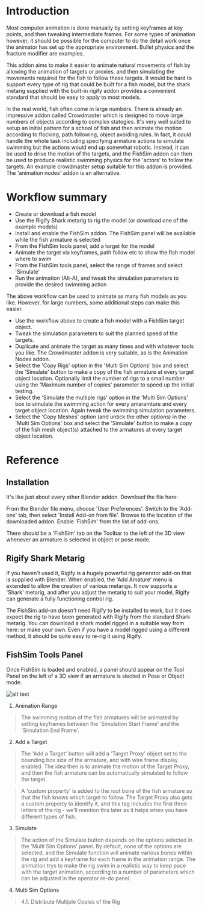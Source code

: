 # Introduction
Most computer animation is done manually by setting keyframes at key points, and then tweaking intermediate frames. For some types of animation however, it should be possible for the computer to do the detail work once the animator has set up the appropriate environment. Bullet physics and the fracture modifier are examples.

This addon aims to make it easier to animate natural movements of fish by allowing the animation of targets or proxies, and then simulating the movements required for the fish to follow these targets. It would be hard to support every type of rig that could be built for a fish model, but the shark metarig supplied with the built-in rigify addon provides a convenient standard that should be easy to apply to most models.

In the real world, fish often come in large numbers. There is already an impressive addon called Crowdmaster which is designed to move large numbers of objects according to complex stategies.  It's very well suited to setup an initial pattern for a school of fish and then animate the motion according to flocking, path following, object avoiding rules. In fact, it could handle the whole task including specifying armature actions to simulate swimming but the actions would end up somewhat robotic. Instead, it can be used to drive the motion of the targets, and the FishSim addon can then be used to produce realistic swimming physics for the 'actors' to follow the targets. An example crowdmaster setup suitable for this addon is provided. The 'animation nodes' addon is an alternative.

# Workflow summary
* Create or download a fish model
* Use the Rigify Shark metarig to rig the model (or download one of the example models)
* Install and enable the FishSim addon. The FishSim panel will be available while the fish armature is selected
* From the FishSim tools panel, add a target for the model
* Animate the target via keyframes, path follow etc to show the fish model where to swim
* From the FishSim tools panel, select the range of frames and select 'Simulate'
* Run the animation (Alt-A), and tweak the simulation parameters to provide the desired swimming action 

The above workflow can be used to animate as many fish models as you like. However, for large numbers, some additional steps can make this easier.

* Use the workflow above to create a fish model with a FishSim target object.
* Tweak the simulation parameters to suit the planned speed of the targets.
* Duplicate and animate the target as many times and with whatever tools you like. The Crowdmaster addon is very suitable, as is the Animation Nodes addon. 
* Select the 'Copy Rigs' option in the 'Multi Sim Options' box and select the 'Simulate' button to make a copy of the fish armature at every target object location. Optionally limit the number of rigs to a small number using the 'Maximum number of copies' parameter to speed up the initial testing.
* Select the 'Simulate the multiple rigs' option in the 'Multi Sim Options' box to simulate the swimming action for every amaramture and every target object location. Again tweak the swimming simulation parameters.
* Select the 'Copy Meshes' option (and untick the other options) in the 'Multi Sim Options' box and select the 'Simulate' button to make a copy of the fish mesh object(s) attached to the armatures at every target object location.

# Reference
## Installation
It's like just about every other Blender addon. Download the file here:

From the Blender file menu, choose 'User Preferences'. Switch to the 'Add-ons' tab, then select 'Install Add-on from file'. Browse to the location of the downloaded addon. Enable 'FishSim' from the list of add-ons.

There should be a 'FishSim' tab on the Toolbar to the left of the 3D view whenever an armature is selected in object or pose mode.


## Rigify Shark Metarig

If you haven't used it, Rigify is a hugely powerful rig generator add-on that is supplied with Blender. When enabled, the 'Add Amature' menu is extended to allow the creation of various metarigs. It now supports a 'Shark' metarig, and after you adjust the metarig to suit your model, Rigify can generate a fully functioning control rig. 

The FishSim add-on doesn't need Rigify to be installed to work, but it does expect the rig to have been generated with Rigify from the standard Shark metarig. You can download a shark model rigged in a suitable way from here:  or make your own. Even if you have a model rigged using a different method, it should be quite easy to re-rig it using Rigify.

## FishSim Tools Panel
Once FishSim is loaded and enabled, a panel should appear on the Tool Panel on the left of a 3D view if an armature is slected in Pose or Object mode. 

![alt text](file:///F:/Bentley%20Software/Addons/FishSim/FSim_ToolPanel.png "Tools Panel")

1. Animation Range

>The swimming motion of the fish armatures will be animated by setting keyframes between the 'Simulation Start Frame' and the 'Simulation End Frame'.

2. Add a Target

>The 'Add a Target' button will add a 'Target Proxy' object set to the bounding box size of the armature, and with wire frame display enabled. The idea then is to animate the motion of the Target Proxy, and then the fish armature can be automatically simulated to follow the target. 

>A 'custom property' is added to the root bone of the fish armature so that the fish knows which target to follow. The Target Proxy also gets a custom property to identify it, and this tag includes the first three letters of the rig - we'll mention this later as it helps when you have different types of fish.

3. Simulate

>The action of the Simulate button depends on the options selected in the 'Multi Sim Options' panel. By default, none of the options are selected, and the Simulate function will animate various bones within the rig and add a keyframe for each frame in the animation range. The animation trys to make the rig swim in a realistic way to keep pace with the target animation, according to a number of parameters which can be adjusted in the operator re-do panel.

4. Multi Sim Options

>
>4.1. Distribute Multiple Copies of the Rig

>


 






